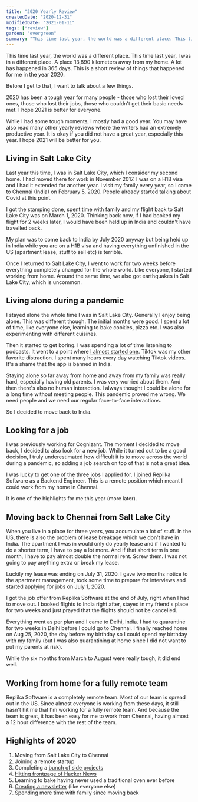 ```yaml
---
title: "2020 Yearly Review"
createdDate: "2020-12-31"
modifiedDate: "2021-01-11"
tags: ["review"]
garden: "evergreen"
summary: "This time last year, the world was a different place. This time last year, I was in a different place. A place 13,890 kilometers away from my home. A lot has happened in 365 days. This is a short review of things that happened for me in the year 2020."
---
```


This time last year, the world was a different place. This time last year, I was in a different place. A place 13,890 kilometers away from my home. A lot has happened in 365 days. This is a short review of things that happened for me in the year 2020.

Before I get to that, I want to talk about a few things.

2020 has been a tough year for many people - those who lost their loved ones, those who lost their jobs, those who couldn't get their basic needs met. I hope 2021 is better for everyone.

While I had some tough moments, I mostly had a good year. You may have also read many other yearly reviews where the writers had an extremely productive year. It is okay if you did not have a great year, especially this year. I hope 2021 will be better for you.

## Living in Salt Lake City

Last year this time, I was in Salt Lake City, which I consider my second home. I had moved there for work in November 2017. I was on a H1B visa and I had it extended for another year. I visit my family every year, so I came to Chennai (India) on February 5, 2020. People already started talking about Covid at this point.

I got the stamping done, spent time with family and my flight back to Salt Lake City was on March 1, 2020. Thinking back now, if I had booked my flight for 2 weeks later, I would have been held up in India and couldn't have travelled back.

My plan was to come back to India by July 2020 anyway but being held up in India while you are on a H1B visa and having everything unfinished in the US (apartment lease, stuff to sell etc) is terrible.

Once I returned to Salt Lake City, I went to work for two weeks before everything completely changed for the whole world. Like everyone, I started working from home. Around the same time, we also got earthquakes in Salt Lake City, which is uncommon.

## Living alone during a pandemic

I stayed alone the whole time I was in Salt Lake City. Generally I enjoy being alone. This was different though. The initial months were good. I spent a lot of time, like everyone else, learning to bake cookies, pizza etc. I was also experimenting with different cuisines.

Then it started to get boring. I was spending a lot of time listening to podcasts. It went to a point where [I almost started one](https://twitter.com/Ramkarthik/status/1279617400288075777). Tiktok was my other favorite distraction. I spent many hours every day watching Tiktok videos. It's a shame that the app is banned in India.

Staying alone so far away from home and away from my family was really hard, especially having old parents. I was very worried about them. And then there's also no human interaction. I always thought I could be alone for a long time without meeting people. This pandemic proved me wrong. We need people and we need our regular face-to-face interactions.

So I decided to move back to India.

## Looking for a job

I was previously working for Cognizant. The moment I decided to move back, I decided to also look for a new job. While it turned out to be a good decision, I truly underestimated how difficult it is to move across the world during a pandemic, so adding a job search on top of that is not a great idea.

I was lucky to get one of the three jobs I applied for. I joined Replika Software as a Backend Engineer. This is a remote position which meant I could work from my home in Chennai.

It is one of the highlights for me this year (more later).

## Moving back to Chennai from Salt Lake City

When you live in a place for three years, you accumulate a lot of stuff. In the US, there is also the problem of lease breakage which we don't have in India. The apartment I was in would only do yearly lease and if I wanted to do a shorter term, I have to pay a lot more. And if that short term is one month, I have to pay almost double the normal rent. Screw them. I was not going to pay anything extra or break my lease.

Luckily my lease was ending on July 31, 2020. I gave two months notice to the apartment management, took some time to prepare for interviews and started applying for jobs on July 1, 2020.

I got the job offer from Replika Software at the end of July, right when I had to move out. I booked flights to India right after, stayed in my friend's place for two weeks and just prayed that the flights should not be cancelled.

Everything went as per plan and I came to Delhi, India. I had to quarantine for two weeks in Delhi before I could go to Chennai. I finally reached home on Aug 25, 2020, the day before my birthday so I could spend my birthday with my family (but I was also quarantining at home since I did not want to put my parents at risk).

While the six months from March to August were really tough, it did end well.

## Working from home for a fully remote team

Replika Software is a completely remote team. Most of our team is spread out in the US. Since almost everyone is working from these days, it still hasn't hit me that I'm working for a fully remote team. And because the team is great, it has been easy for me to work from Chennai, having almost a 12 hour difference with the rest of the team.

## Highlights of 2020

1. Moving from Salt Lake City to Chennai
2. Joining a remote startup
3. Completing a [bunch of side projects](/projects)
4. [Hitting frontpage of Hacker News](https://news.ycombinator.com/item?id=23301726)
5. Learning to bake having never used a traditional oven ever before
6. [Creating a newsletter](https://buttondown.email/ramkarthik/) (like everyone else)
7. Spending more time with family since moving back
